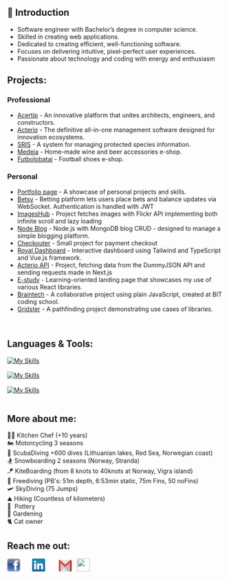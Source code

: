 <h2>👋 Introduction </h2>
<ul>
  <li>Software engineer with Bachelor’s degree in computer science.</li>
  <li>Skilled in creating web applications.</li>
  <li>Dedicated to creating efficient, well-functioning software.</li>
  <li>Focuses on delivering intuitive, pixel-perfect user experiences.</li>
  <li>Passionate about technology and coding with energy and enthusiasm</li>
</ul>

<h2>Projects:</h2>
<h3>Professional</h3>
<ul>
  <li><a href="https://acertip.com/">Acertip</a> - An innovative platform that unites architects, engineers, and constructors.</li>
  <li><a href="https://www.acterio.com/">Acterio</a> - The definitive all-in-one management software designed for innovation ecosystems.</li>
  <li><a href="https://sris.biip.lt/">SRIS</a> - A system for managing protected species information.</li>
  <li><a href="https://medeja.lt/">Medeja</a> - Home-made wine and beer accessories e-shop.</li>
  <li><a href="https://futbolobatai.lt/">Futbolobatai</a> - Football shoes e-shop.</li>
</ul>

<h3>Personal</h3>
<ul>
  <li><a href="https://leogytis.github.io/">Portfolio page</a> - A showcase of personal projects and skills.</li>
  <li><a href="https://leogytis.github.io/betsy/">Betsy</a> - Betting platform lets users place bets and balance updates via WebSocket. Authentication is handled with JWT</li>
  <li><a href="https://leogytis.github.io/imageshub/">ImagesHub</a> - Project fetches images with Flickr API implementing both infinite scroll and lazy loading</li>
  <li><a href="https://leogytis.github.io/node-blog/">Node Blog</a> - Node.js with MongoDB blog CRUD - designed to manage a simple blogging platform.</li>
  <li><a href="https://leogytis.github.io/checkouter/">Checkouter</a> - Small project for payment checkout</li>
  <li><a href="https://leogytis.github.io/ip_royal/">Royal Dashboard</a> - Interactive dashboard using Tailwind and TypeScript and Vue.js framework.</li>
  <li><a href="https://github.com/LeoGytis/acterio">Acterio API</a> - Project, fetching data from the DummyJSON API and sending requests made in Next.js </li>
  <li><a href="https://leogytis.github.io/e-study/">E-study</a> - Learning-oriented landing page that showcases my use of various React libraries.</li>
  <li><a href="https://leogytis.github.io/braintech/">Braintech</a> - A collaborative project using plain JavaScript, created at BIT coding school.</li>
  <li><a href="https://leogytis.github.io/gridster/">Gridster</a> - A pathfinding project demonstrating use cases of libraries.</li>
</ul><br>


<h2>Languages & Tools:</h2>


[![My Skills](https://skillicons.dev/icons?i=html,css,materialui,styledcomponents,tailwind,bootstrap)](https://leogytis.github.io/)
<br><br>
[![My Skills](https://skillicons.dev/icons?i=js,ts,react,nextjs,nodejs)](https://leogytis.github.io/)
<br><br>
[![My Skills](https://skillicons.dev/icons?i=redux,figma,postman,gitlab)](https://leogytis.github.io/)
<br><br>

<h2>More about me:</h2>
<div>👨‍🍳 Kitchen Chef (+10 years)</div>
<div>🏍️ Motorcycling 3 seasons</div>
<div>🤿 ScubaDiving +600 dives (Lithuanian lakes, Red Sea, Norwegian coast)</div>
<div>🏂 Snowboarding 2 seasons (Norway, Stranda)</div>
<div>🪁 KiteBoarding (from 8 knots to 40knots at Norway, Vigra island)</div>
<div>🤿 Freediving (PB's: 51m depth, 6:53min static, 75m Fins, 50 noFins)</div>
<div>🛩️ SkyDiving (75 Jumps)</div
<div>⛰️ Hiking (Countless of kilometers)</div>
<div>🧉&nbsp;  Pottery</div>
<div>🌱 Gardening</div>
<div>🐈 Cat owner</div>



<h2>Reach me out:</h2>
<a href="https://www.facebook.com/leogytis" title="Facebook" style="margin-right: 20px"><img src="icons/facebook.png" width="30" height="30"/></a>&nbsp;
<a href="https://www.linkedin.com/in/gytis-leonavicius-74839519a/" title="LinkedIn" style="padding-right: 20px"><img src="icons/linkedin.png" width="30" height="30"/></a> &nbsp;
<a href="mailto:leogytis@gmail.com" title="Gmail"><img src="icons/gmail.png" width="30" height="27"/></a> &nbsp;
<a href="https://gitlab.com/leogytis" title="GitLab" style="padding-right: 20px">
    <img src="https://skillicons.dev/icons?i=gitlab" width="30" height="30" />
</a>

